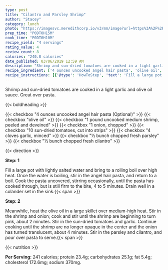 ```yaml
---
type: post
title: "Cilantro and Parsley Shrimp"
author: "Stacey"
category: lunch
photo: "https://imagesvc.meredithcorp.io/v3/mm/image?url=https%3A%2F%2Fimages.media-allrecipes.com%2Fuserphotos%2F1772109.jpg"
prep_time: "P0DT0H15M"
cook_time: "P0DT0H10M"
recipe_yield: "4 servings"
rating_value: 4
review_count: 8
calories: "240.8 calories"
date_published: 03/06/2019 12:59 AM
description: "Shrimp and sun-dried tomatoes are cooked in a light garlic and olive oil sauce.  Great over pasta."
recipe_ingredient: ['4 ounces uncooked angel hair pasta', 'olive oil', '1 pound uncooked medium shrimp, peeled and deveined', '1 onion, chopped', '10 sun-dried tomatoes, cut into strips', '4 cloves garlic, minced', '½ bunch chopped fresh parsley', '½ bunch chopped fresh cilantro']
recipe_instructions: [{'@type': 'HowToStep', 'text': 'Fill a large pot with lightly salted water and bring to a rolling boil over high heat. Once the water is boiling, stir in the angel hair pasta, and return to a boil. Cook the pasta uncovered, stirring occasionally, until the pasta has cooked through, but is still firm to the bite, 4 to 5 minutes. Drain well in a colander set in the sink.\n'}, {'@type': 'HowToStep', 'text': 'Meanwhile, heat the olive oil in a large skillet over medium-high heat. Stir in the shrimp and onion; cook and stir until the shrimp are beginning to turn pink, about 2 minutes. Stir in the sun-dried tomatoes and garlic. Continue cooking until the shrimp are no longer opaque in the center and the onion has turned translucent, about 4 minutes. Stir in the parsley and cilantro, and pour over pasta to serve.\n'}]
---
```


Shrimp and sun-dried tomatoes are cooked in a light garlic and olive oil sauce.  Great over pasta. 

{{< boldheading >}}

{{< checkbox "4 ounces uncooked angel hair pasta  (Optional)" >}}
{{< checkbox "olive oil" >}}
{{< checkbox "1 pound uncooked medium shrimp, peeled and deveined" >}}
{{< checkbox "1  onion, chopped" >}}
{{< checkbox "10  sun-dried tomatoes, cut into strips" >}}
{{< checkbox "4 cloves garlic, minced" >}}
{{< checkbox "½ bunch chopped fresh parsley" >}}
{{< checkbox "½ bunch chopped fresh cilantro" >}}


{{< direction >}}

**Step: 1**

Fill a large pot with lightly salted water and bring to a rolling boil over high heat. Once the water is boiling, stir in the angel hair pasta, and return to a boil. Cook the pasta uncovered, stirring occasionally, until the pasta has cooked through, but is still firm to the bite, 4 to 5 minutes. Drain well in a colander set in the sink.{{< span >}}

**Step: 2**

Meanwhile, heat the olive oil in a large skillet over medium-high heat. Stir in the shrimp and onion; cook and stir until the shrimp are beginning to turn pink, about 2 minutes. Stir in the sun-dried tomatoes and garlic. Continue cooking until the shrimp are no longer opaque in the center and the onion has turned translucent, about 4 minutes. Stir in the parsley and cilantro, and pour over pasta to serve.{{< span >}}

{{< nutrition >}}

**Per Serving:** 241 calories; protein 23.4g; carbohydrates 25.1g; fat 5.4g; cholesterol 172.6mg; sodium 370mg.
